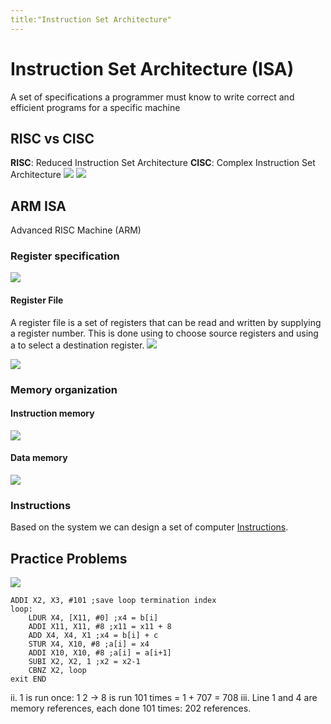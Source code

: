 ```yaml
---
title:"Instruction Set Architecture"
---
```

# Instruction Set Architecture (ISA)
A set of specifications a programmer must know to write correct and efficient programs for a specific machine
## RISC vs CISC
__RISC__: Reduced Instruction Set Architecture
__CISC__: Complex Instruction Set Architecture
![](https://i.imgur.com/8lGNNw6.png)
![](https://i.imgur.com/YhLB2FB.png)
## ARM ISA
Advanced RISC Machine (ARM)
### Register specification
![](https://i.imgur.com/BaxAdZi.png)
#### Register File
A register file is a set of registers that can be read and written by supplying a register number.
This is done using [](Notes/Combinational%20Circuits.md#Multiplexer%7Cmultiplexers) to choose source registers and using a [](Notes/Combinational%20Circuits.md#Decoder%7Cdecoder) to select a destination register.
![](https://i.imgur.com/iW9cx1f.png)

![](https://i.imgur.com/u5IrSTh.png)
### Memory organization
#### Instruction memory
![](https://i.imgur.com/qCzi7WY.png)
#### Data memory
![](https://i.imgur.com/L0PnDz1.png)
### Instructions
Based on the system we can design a set of computer [Instructions](Notes/Instructions.md).
## Practice Problems
![](https://i.imgur.com/jgFhIqL.png)
```
ADDI X2, X3, #101 ;save loop termination index
loop: 
	LDUR X4, [X11, #0] ;x4 = b[i]
	ADDI X11, X11, #8 ;x11 = x11 + 8
	ADD X4, X4, X1 ;x4 = b[i] + c
	STUR X4, X10, #8 ;a[i] = x4
	ADDI X10, X10, #8 ;a[i] = a[i+1]
	SUBI X2, X2, 1 ;x2 = x2-1
	CBNZ X2, loop
exit END
```
ii. 
1 is run once: 1
2 -> 8 is run 101 times = 1 + 707 = 708
iii.
Line 1 and 4 are memory references, each done 101 times: 202 references.
